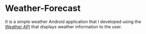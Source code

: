 # Weather-Forecast
It is a simple weather Android application that I developed using the [Weather API](https://openweathermap.org/api) that displays weather information to the user.
